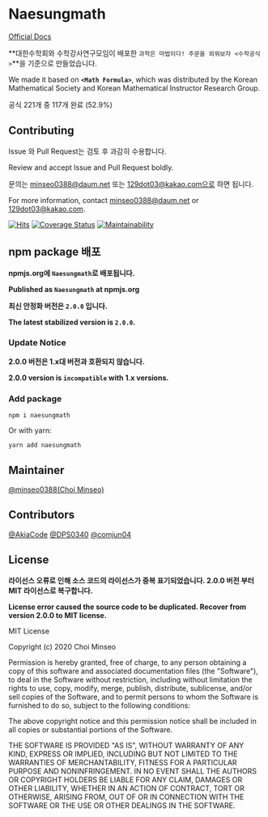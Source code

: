 # Naesungmath

[Official Docs](https://github.com/minseo0388)

**대한수학회와 수학강사연구모임이 배포한 `과학은 마법이다! 주문을 외워보자 <수학공식>`**을 기준으로 만들었습니다.

We made it based on **`<Math Formula>`**, which was distributed by the Korean Mathematical Society and Korean Mathematical Instructor Research Group.

공식 221개 중 117개 완료 (52.9%)

## Contributing

Issue 와 Pull Request는 검토 후 과감히 수용합니다.

Review and accept Issue and Pull Request boldly.

문의는 minseo0388@daum.net 또는 129dot03@kakao.com으로 하면 됩니다.

For more information, contact minseo0388@daum.net or 129dot03@kakao.com.

[![Hits](https://hits.seeyoufarm.com/api/count/incr/badge.svg?url=https%3A%2F%2Fgithub.com%2Fminseo0388%2Fnaesungmath&count_bg=%23FFA800&title_bg=%23555555&icon=&icon_color=%23E7E7E7&title=hits&edge_flat=false)](https://hits.seeyoufarm.com)
[![Coverage Status](https://coveralls.io/repos/github/minseo0388/naesungmath/badge.svg?branch=master)](https://github.com/minseo0388/naesungmath)
[![Maintainability](https://api.codeclimate.com/v1/badges/5abbae229dbcd797e9ce/maintainability)](https://github.com/minseo0388/naesungmath)

## npm package 배포

**npmjs.org에 `Naesungmath`로 배포됩니다.**

**Published as `Naesungmath` at npmjs.org**

**최신 안정화 버전은 `2.0.0` 입니다.**

**The latest stabilized version is `2.0.0`.**

### Update Notice

**2.0.0 버전은 1.x대 버전과 호환되지 않습니다.**

**2.0.0 version is `incompatible` with 1.x versions.**

### Add package

`npm i naesungmath`

Or with yarn:

`yarn add naesungmath`

## Maintainer

[@minseo0388(Choi Minseo)](https://github.com/minseo0388)

## Contributors

[@AkiaCode](https://github.com/akiacode) [@DPS0340](https://github.com/dps0340) [@comjun04](https://github.com/comjun04)

## License

**라이선스 오류로 인해 소스 코드의 라이선스가 중복 표기되었습니다. 2.0.0 버전 부터 MIT 라이선스로 복구합니다.**

**License error caused the source code to be duplicated. Recover from version 2.0.0 to MIT license.**

MIT License

Copyright (c) 2020 Choi Minseo

Permission is hereby granted, free of charge, to any person obtaining a copy
of this software and associated documentation files (the "Software"), to deal
in the Software without restriction, including without limitation the rights
to use, copy, modify, merge, publish, distribute, sublicense, and/or sell
copies of the Software, and to permit persons to whom the Software is
furnished to do so, subject to the following conditions:

The above copyright notice and this permission notice shall be included in all
copies or substantial portions of the Software.

THE SOFTWARE IS PROVIDED "AS IS", WITHOUT WARRANTY OF ANY KIND, EXPRESS OR
IMPLIED, INCLUDING BUT NOT LIMITED TO THE WARRANTIES OF MERCHANTABILITY,
FITNESS FOR A PARTICULAR PURPOSE AND NONINFRINGEMENT. IN NO EVENT SHALL THE
AUTHORS OR COPYRIGHT HOLDERS BE LIABLE FOR ANY CLAIM, DAMAGES OR OTHER
LIABILITY, WHETHER IN AN ACTION OF CONTRACT, TORT OR OTHERWISE, ARISING FROM,
OUT OF OR IN CONNECTION WITH THE SOFTWARE OR THE USE OR OTHER DEALINGS IN THE
SOFTWARE.
